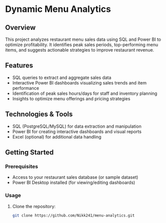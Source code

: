 # Dynamic Menu Analytics

## Overview
This project analyzes restaurant menu sales data using SQL and Power BI to optimize profitability. It identifies peak sales periods, top-performing menu items, and suggests actionable strategies to improve restaurant revenue.

## Features
- SQL queries to extract and aggregate sales data
- Interactive Power BI dashboards visualizing sales trends and item performance
- Identification of peak sales hours/days for staff and inventory planning
- Insights to optimize menu offerings and pricing strategies

## Technologies & Tools
- SQL (PostgreSQL/MySQL) for data extraction and manipulation
- Power BI for creating interactive dashboards and visual reports
- Excel (optional) for additional data handling

## Getting Started

### Prerequisites
- Access to your restaurant sales database (or sample dataset)
- Power BI Desktop installed (for viewing/editing dashboards)

### Usage
1. Clone the repository:
   ```bash
   git clone https://github.com/Nikk241/menu-analytics.git
